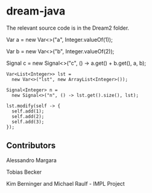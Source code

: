 # dream-java

The relevant source code is in the Dream2 folder. 



Var<Integer> a = new Var<>("a", Integer.valueOf(1));
	  
Var<Integer> b = new Var<>("b", Integer.valueOf(2));
	  
Signal<Integer> c =
	  new Signal<>("c", () -> a.get() + b.get(), a, b);





	Var<List<Integer>> lst =
	  new Var<>("lst", new ArrayList<Integer>());
	  
	Signal<Integer> n =
	  new Signal<>("n", () -> lst.get().size(), lst);
	  
	lst.modify(self -> {
	  self.add(1);
	  self.add(2);
	  self.add(3);
	});

	  
## Contributors

Alessandro Margara

Tobias Becker

Kim Berninger and Michael Raulf - IMPL Project



	  

